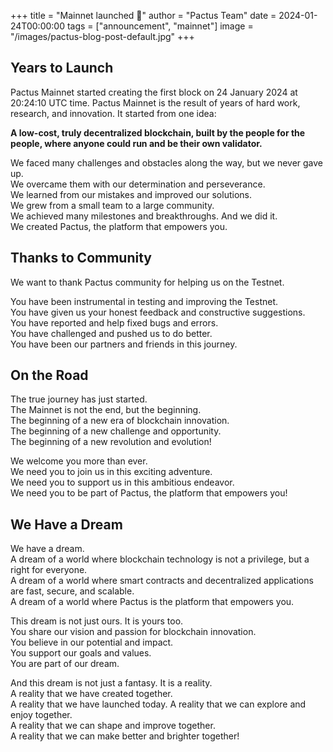 +++
title = "Mainnet launched 🚀"
author = "Pactus Team"
date = 2024-01-24T00:00:00
tags = ["announcement", "mainnet"]
image = "/images/pactus-blog-post-default.jpg"
+++

## Years to Launch

Pactus Mainnet started creating the first block on 24 January 2024 at 20:24:10 UTC time.
Pactus Mainnet is the result of years of hard work, research, and innovation.
It started from one idea:

<b>A low-cost, truly decentralized blockchain, built by the people for the people,
where anyone could run and be their own validator.</b>

We faced many challenges and obstacles along the way, but we never gave up.<br>
We overcame them with our determination and perseverance.<br>
We learned from our mistakes and improved our solutions.<br>
We grew from a small team to a large community.<br>
We achieved many milestones and breakthroughs. And we did it. <br>
We created Pactus, the platform that empowers you.<br>

## Thanks to Community

We want to thank Pactus community for helping us on the Testnet.<br>

You have been instrumental in testing and improving the Testnet.<br>
You have given us your honest feedback and constructive suggestions.<br>
You have reported and help fixed bugs and errors.<br>
You have challenged and pushed us to do better.<br>
You have been our partners and friends in this journey.<br>

## On the Road

The true journey has just started.<br>
The Mainnet is not the end, but the beginning.<br>
The beginning of a new era of blockchain innovation.<br>
The beginning of a new challenge and opportunity.<br>
The beginning of a new revolution and evolution!<br>

We welcome you more than ever.<br>
We need you to join us in this exciting adventure.<br>
We need you to support us in this ambitious endeavor.<br>
We need you to be part of Pactus, the platform that empowers you!<br>

## We Have a Dream

We have a dream.<br>
A dream of a world where blockchain technology is not a privilege, but a right for everyone.<br>
A dream of a world where smart contracts and decentralized applications are fast, secure, and scalable.<br>
A dream of a world where Pactus is the platform that empowers you.<br>

This dream is not just ours. It is yours too.<br>
You share our vision and passion for blockchain innovation.<br>
You believe in our potential and impact.<br>
You support our goals and values.<br>
You are part of our dream.<br>

And this dream is not just a fantasy. It is a reality.<br>
A reality that we have created together.<br>
A reality that we have launched today. A reality that we can explore and enjoy together.<br>
A reality that we can shape and improve together. <br>
A reality that we can make better and brighter together!<br>
